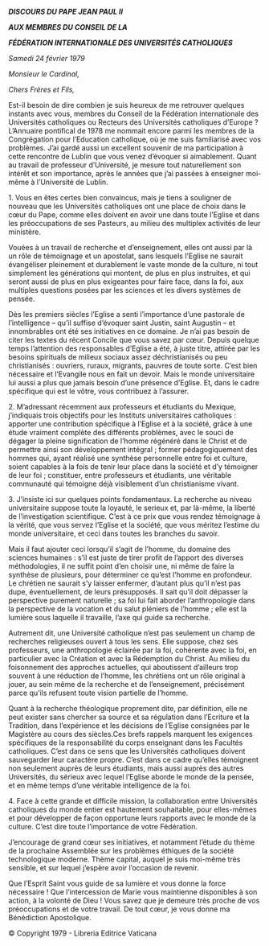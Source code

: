 ***DISCOURS DU PAPE JEAN PAUL II***

***AUX MEMBRES DU CONSEIL DE LA***

***FÉDÉRATION INTERNATIONALE DES UNIVERSITÉS CATHOLIQUES***

*Samedi 24 février 1979*

*Monsieur le Cardinal,*

*Chers Frères et Fils,*

Est-il besoin de dire combien je suis heureux de me retrouver quelques instants avec vous, membres du Conseil de la Fédération internationale des Universités catholiques ou Recteurs des Universités catholiques d’Europe ? L’Annuaire pontifical de 1978 me nommait encore parmi les membres de la Congrégation pour l’Education catholique, où je me suis familiarisé avec vos problèmes. J’ai gardé aussi un excellent souvenir de ma participation à cette rencontre de Lublin que vous venez d’évoquer si aimablement. Quant au travail de professeur d’Université, je mesure tout naturellement son intérêt et son importance, après le années que j’ai passées à enseigner moi-même à l’Université de Lublin.

1. Vous en êtes certes bien convaincus, mais je tiens à souligner de nouveau que les Universités catholiques ont une place de choix dans le cœur du Pape, comme elles doivent en avoir une dans toute l’Eglise et dans les préoccupations de ses Pasteurs, au milieu des multiplex activités de leur ministère.

Vouées à un travail de recherche et d’enseignement, elles ont aussi par là un rôle de témoignage et un apostolat, sans lesquels l’Eglise ne saurait évangéliser pleinement et durablement le vaste monde de la culture, ni tout simplement les générations qui montent, de plus en plus instruites, et qui seront aussi de plus en plus exigeantes pour faire face, dans la foi, aux multiples questions posées par les sciences et les divers systèmes de pensée.

Dès les premiers siècles l’Eglise a senti l’importance d’une pastorale de l’intelligence – qu’il suffise d’évoquer saint Justin, saint Augustin – et innombrables ont été ses initiatives en ce domaine. Je n’ai pas besoin de citer les textes du récent Concile que vous savez par cœur. Depuis quelque temps l’attention des responsables d’Eglise a été, à juste titre, attirée par les besoins spirituals de milieux sociaux assez déchristianisés ou peu christianisés : ouvriers, ruraux, migrants, pauvres de toute sorte. C’est bien nécessaire et l’Evangile nous en fait un devoir. Mais le monde universitaire lui aussi a plus que jamais besoin d’une présence d’Eglise. Et, dans le cadre spécifique qui est le vôtre, vous contribuez à l’assurer.

2. M’adressant récemment aux professeurs et étudiants du Mexique, j’indiquais trois objectifs pour les Instituts universitaires catholiques : apporter une contribution spécifique à l’Eglise et à la société, grâce à une étude vraiment complète des différents problèmes, avec le souci de dégager la pleine signification de l’homme régénéré dans le Christ et de permettre ainsi son développement intégral ; former pédagogiquement des hommes qui, ayant réalisé une synthèse personnelle entre foi et culture, soient capables à la fois de tenir leur place dans la société et d’y témoigner de leur foi ; constituer, entre professeurs et étudiants, une véritable communauté qui témoigne déjà visiblement d’un christianisme vivant.

3. J’insiste ici sur quelques points fondamentaux. La recherche au niveau universitaire suppose toute la loyauté, le serieux et, par là-même, la liberté de l’investigation scientifique. C’est à ce prix que vous rendez témoignage à la vérité, que vous servez l’Eglise et la société, que vous méritez l’estime du monde universitaire, et ceci dans toutes les branches du savoir.

Mais il faut ajouter ceci lorsqu’il s’agit de l’homme, du domaine des sciences humaines : s’il est juste de tirer profit de l’apport des diverses méthodologies, il ne suffit point d’en choisir une, ni même de faire la synthèse de plusieurs, pour déterminer ce qu’est l’homme en profondeur. Le chrétien ne saurait s’y laisser enfermer, d’autant plus qu’il n’est pas dupe, éventuellement, de leurs présupposés. Il sait qu’il doit dépasser la perspective purement naturelle ; sa foi lui fait aborder l’anthropologie dans la perspective de la vocation et du salut pléniers de l’homme ; elle est la lumière sous laquelle il travaille, l’axe qui guide sa recherche.

Autrement dit, une Université catholique n’est pas seulement un champ de recherches religieuses ouvert à tous les sens. Elle suppose, chez ses professeurs, une anthropologie éclairée par la foi, cohérente avec la foi, en particulier avec la Création et avec la Rédemption du Christ. Au milieu du foisonnement des approches actuelles, qui aboutissent d’ailleurs trop souvent à une réduction de l’homme, les chrétiens ont un rôle original à jouer, au sein même de la recherche et de l’enseignement, précisément parce qu’ils refusent toute vision partielle de l’homme.

Quant à la recherche théologique proprement dite, par définition, elle ne peut exister sans chercher sa source et sa régulation dans l’Ecriture et la Tradition, dans l’expérience et les décisions de l’Eglise consignées par le Magistère au cours des siècles.Ces brefs rappels marquent les exigences spécifiques de la responsabilité du corps enseignant dans les Facultés catholiques. C’est dans ce sens que les Universités catholiques doivent sauvegarder leur caractère propre. C’est dans ce cadre qu’elles témoignent non seulement auprès de leurs étudiants, mais aussi auprès des autres Universités, du sérieux avec lequel l’Eglise aborde le monde de la pensée, et en même temps d’une véritable intelligence de la foi.

4. Face à cette grande et difficile mission, la collaboration entre Universités catholiques du monde entier est hautement souhaitable, pour elles-mêmes et pour développer de façon opportune leurs rapports avec le monde de la culture. C’est dire toute l’importance de votre Fédération.

J’encourage de grand cœur ses initiatives, et notamment l’étude du thème de la prochaine Assemblée sur les problèmes éthiques de la société technologique moderne. Thème capital, auquel je suis moi-même très sensible, et sur lequel j’espère avoir l’occasion de revenir.

Que l’Esprit Saint vous guide de sa lumière et vous donne la force nécessaire ! Que l’intercession de Marie vous maintienne disponibles à son action, à la volonté de Dieu ! Vous savez que je demeure très proche de vos préoccupations et de votre travail. De tout cœur, je vous donne ma Bénédiction Apostolique.

© Copyright 1979 - Libreria Editrice Vaticana